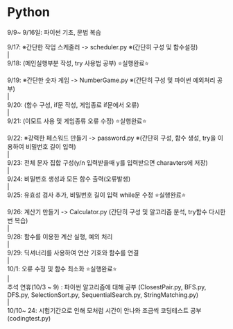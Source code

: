 # Python 

9/9~ 9/16일: 파이썬 기초, 문법 복습


9/17: ※간단한 작업 스케줄러 -> scheduler.py ※(간단히 구성 및 함수설정)  
|  
9/18: (메인실행부분 작성, try 사용법 공부) ⭐실행완료⭐️

9/19: ※간단한 숫자 게임 -> NumberGame.py ※(간단히 구성 및 파이썬 예외처리 공부)  
|  
9/20: (함수 구성, if문 작성, 게임종료 if문에서 오류)  
|  
9/21: (이모트 사용 및 게임종류 오류 수정) ⭐️실행완료⭐️  

9/22: ※강력한 페스워드 만들기 -> password.py ※(간단히 구성, 함수 생성, try을 이용하여 비밀번호 길이 입력)  
|  
9/23: 전체 문자 집합 구성(y/n 입력받을때 y를 입력받으면 charavters에 저장)  
|  
9/24: 비밀번호 생성과 모든 함수 출력(오류발생)  
|  
9/25: 유효성 검사 추가, 비밀번호 길이 입력 while문 수정 ⭐실행완료⭐️  

9/26: 계산기 만들기 -> Calculator.py (간단히 구성 및 알고리즘 분석, try함수 다시한번 복습)  
|  
9/28: 함수를 이용한 계산 실행, 예외 처리  
|  
9/29: 딕셔너리를 사용하여 연산 기호와 함수를 연결  
|  
10/1: 오류 수정 및 함수 최소화 ⭐실행완료⭐️    
|  
추석 연휴(10/3 ~ 9) : 파이썬 알고리즘에 대해 공부 (ClosestPair.py, BFS.py, DFS.py, SelectionSort.py, SequentialSearch.py, StringMatching.py)  
|  
10/10~ 24: 시험기간으로 인해 모처럼 시간이 안나와 조금씩 코딩테스트 공부(codingtest.py)

